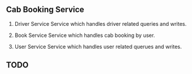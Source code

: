 Cab Booking Service
-------------------


1. Driver Service
Service which handles driver related queries and writes.

2. Book Service
Service which handles cab booking by user.

3. User Service
Service which handles user related querues and writes.


TODO
----
